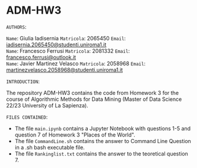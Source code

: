 # ADM-HW3

`AUTHORS`:

`Name`: Giulia Iadisernia `Matricola`: 2065450 `Email`: iadisernia.2065450@studenti.uniroma1.it <br>
`Name`: Francesco Ferrusi `Matricola`: 2081332 `Email`: francesco.ferrusi@outlook.it <br>
`Name`: Javier Martinez Velasco `Matricola`: 2058968 `Email`: martinezvelasco.2058968@studenti.uniroma1.it <br>

`INTRODUCTION`:

The repository ADM-HW3 contains the code from Homework 3 for the course of Algorithmic Methods for Data Mining (Master of Data Science 22/23 University of La Sapienza).

`FILES CONTAINED`:

* The file `main.ipynb` contains a Jupyter Notebook with questions 1-5 and question 7 of Homework 3 "Places of the World".
* The file `CommandLine.sh` contains the answer to Command Line Question in a .sh bash executable file.
* The file `Rankinglist.txt` contains the answer to the teoretical question 7.
